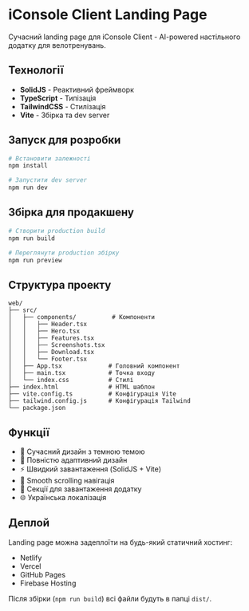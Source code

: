 # iConsole Client Landing Page

Сучасний landing page для iConsole Client - AI-powered настільного додатку для велотренувань.

## Технології

- **SolidJS** - Реактивний фреймворк
- **TypeScript** - Типізація
- **TailwindCSS** - Стилізація
- **Vite** - Збірка та dev server

## Запуск для розробки

```bash
# Встановити залежності
npm install

# Запустити dev server
npm run dev
```

## Збірка для продакшену

```bash
# Створити production build
npm run build

# Переглянути production збірку
npm run preview
```

## Структура проекту

```
web/
├── src/
│   ├── components/          # Компоненти
│   │   ├── Header.tsx
│   │   ├── Hero.tsx
│   │   ├── Features.tsx
│   │   ├── Screenshots.tsx
│   │   ├── Download.tsx
│   │   └── Footer.tsx
│   ├── App.tsx             # Головний компонент
│   ├── main.tsx            # Точка входу
│   └── index.css           # Стилі
├── index.html              # HTML шаблон
├── vite.config.ts          # Конфігурація Vite
├── tailwind.config.js      # Конфігурація Tailwind
└── package.json
```

## Функції

- 🎨 Сучасний дизайн з темною темою
- 📱 Повністю адаптивний дизайн
- ⚡ Швидкий завантаження (SolidJS + Vite)
- 🎯 Smooth scrolling навігація
- 💾 Секції для завантаження додатку
- 🌐 Українська локалізація

## Деплой

Landing page можна задеплоїти на будь-який статичний хостинг:

- Netlify
- Vercel
- GitHub Pages
- Firebase Hosting

Після збірки (`npm run build`) всі файли будуть в папці `dist/`.
